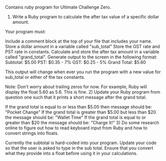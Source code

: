Contains ruby program for Ultimate Challenge Zero.

1) Write a Ruby program to calculate the after tax value of a specific dollar amount. 

Your program must:

Include a comment block at the top of your file that includes your name.
Store a dollar amount in a variable called "sub_total"
Store the GST rate and PST rate in constants.
Calculate and store the after tax amount in a variable called "grand_total".
Generate output to the screen in the following format:
Subtotal: $5.00
PST: $0.35 - 7%
GST: $0.25 - 5%
Grand Total: $5.60
 
This output will change when ever you run the program with a new value for sub_total or either of the tax constants.
 
Note: Don't worry about trailing zeros for now. For example, Ruby will display the float 5.60 as 5.6. This is fine.
2) Update your Ruby program from question one such that it prints a short message after the grand total.

If the grand total is equal to or less than $5.00 then message should be: "Pocket Change"
If the grand total is greater than $5.00 but less than $20 the message should be: "Wallet Time"
If the grand total is equal to or greater than $20 the message should be: "Charge It!"
3) Do some research online to figure out how to read keyboard input from Ruby and how to convert strings into floats.

Currently the subtotal is hard-coded into your program. Update your code so that the user is asked to type in the sub total. Ensure that you convert what they provide into a float before using it in your calculations.